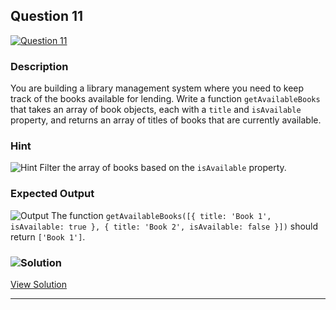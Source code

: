 


## Question 11
[![Question 11](https://img.shields.io/badge/Question-11-purple?style=for-the-badge&logoSize=60)](https://github.com/alishgosai/Javascript-Exercise-and-Solutions)    


### **Description**
You are building a library management system where you need to keep track of the books available for lending. Write a function `getAvailableBooks` that takes an array of book objects, each with a `title` and `isAvailable` property, and returns an array of titles of books that are currently available.

### **Hint**
![Hint](https://img.shields.io/badge/Hint:-blue)
Filter the array of books based on the `isAvailable` property.

### **Expected Output**
![Output](https://img.shields.io/badge/Output:-blue)
The function `getAvailableBooks([{ title: 'Book 1', isAvailable: true }, { title: 'Book 2', isAvailable: false }])` should return `['Book 1']`.


### ![Solution](https://img.shields.io/badge/Solution-1f8e00?style=for-the-badge&logo=solution&logoColor=white)
[View Solution](https://github.com/alishgosai/Javascript-Exercise-and-Solutions/blob/master/solutions/Solution11.js)

---

